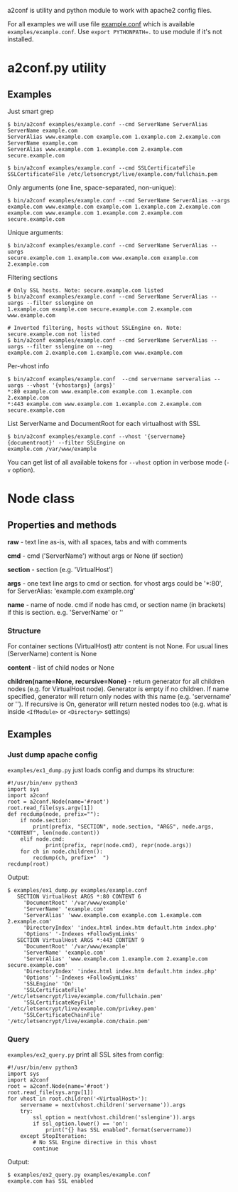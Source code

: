a2conf is utility and python module to work with apache2 config files.

For all examples we will use file [example.conf](https://gitlab.com/yaroslaff/a2conf/raw/master/examples/example.conf)
which is available `examples/example.conf`. Use `export PYTHONPATH=.` to use module if it's not installed.

# a2conf.py utility
## Examples
Just smart grep
~~~
$ bin/a2conf examples/example.conf --cmd ServerName ServerAlias
ServerName example.com
ServerAlias www.example.com example.com 1.example.com 2.example.com
ServerName example.com
ServerAlias www.example.com 1.example.com 2.example.com secure.example.com

$ bin/a2conf examples/example.conf --cmd SSLCertificateFile
SSLCertificateFile /etc/letsencrypt/live/example.com/fullchain.pem
~~~

Only arguments (one line, space-separated, non-unique):
~~~
$ bin/a2conf examples/example.conf --cmd ServerName ServerAlias --args
example.com www.example.com example.com 1.example.com 2.example.com example.com www.example.com 1.example.com 2.example.com secure.example.com
~~~

Unique arguments:
~~~
$ bin/a2conf examples/example.conf --cmd ServerName ServerAlias --uargs
secure.example.com 1.example.com www.example.com example.com 2.example.com
~~~

Filtering sections
~~~
# Only SSL hosts. Note: secure.example.com listed
$ bin/a2conf examples/example.conf --cmd ServerName ServerAlias --uargs --filter sslengine on
1.example.com example.com secure.example.com 2.example.com www.example.com

# Inverted filtering, hosts without SSLEngine on. Note: secure.example.com not listed
$ bin/a2conf examples/example.conf --cmd ServerName ServerAlias --uargs --filter sslengine on --neg
example.com 2.example.com 1.example.com www.example.com
~~~

Per-vhost info
~~~
$ bin/a2conf examples/example.conf  --cmd servername serveralias --uargs --vhost '{vhostargs} {args}'
*:80 example.com www.example.com example.com 1.example.com 2.example.com
*:443 example.com www.example.com 1.example.com 2.example.com secure.example.com
~~~

List ServerName and DocumentRoot for each virtualhost with SSL
~~~
$ bin/a2conf examples/example.conf --vhost '{servername} {documentroot}' --filter SSLEngine on
example.com /var/www/example
~~~

You can get list of all available tokens for `--vhost` option in verbose mode (`-v` option).

# Node class

## Properties and methods

**raw** - text line as-is, with all spaces, tabs and with comments

**cmd** - cmd ('ServerName') without args or None (if section)

**section** - section (e.g. 'VirtualHost')

**args** - one text line args to cmd or section. for vhost args could be '*:80', for ServerAlias: 'example.com example.org'

**name** - name of node. cmd if node has cmd, or section name (in brackets) if this is section. e.g. 'ServerName' or
'<VirtualHost>'

### Structure
For container sections (VirtualHost) attr content is not None. For usual lines (ServerName) content is None

**content** - list of child nodes or None

**children(name=None, recursive=None)** - return generator for all children  nodes (e.g. for VirtualHost node). Generator is empty if no
children. If name specified, generator will return only nodes with this name (e.g. 'servername' or '<VirtualHost>'). If recursive is On,
generator will return nested nodes too (e.g. what is inside `<IfModule>` or `<Directory>` settings)

## Examples

### Just dump apache config
`examples/ex1_dump.py` just loads config and dumps its structure:
~~~
#!/usr/bin/env python3
import sys
import a2conf
root = a2conf.Node(name='#root')
root.read_file(sys.argv[1])
def recdump(node, prefix=""):
    if node.section:
        print(prefix, "SECTION", node.section, "ARGS", node.args, "CONTENT", len(node.content))
    elif node.cmd:
            print(prefix, repr(node.cmd), repr(node.args))
    for ch in node.children():
        recdump(ch, prefix+"  ")
recdump(root)
~~~

Output:
~~~
$ examples/ex1_dump.py examples/example.conf
   SECTION VirtualHost ARGS *:80 CONTENT 6
     'DocumentRoot' '/var/www/example'
     'ServerName' 'example.com'
     'ServerAlias' 'www.example.com example.com 1.example.com 2.example.com'
     'DirectoryIndex' 'index.html index.htm default.htm index.php'
     'Options' '-Indexes +FollowSymLinks'
   SECTION VirtualHost ARGS *:443 CONTENT 9
     'DocumentRoot' '/var/www/example'
     'ServerName' 'example.com'
     'ServerAlias' 'www.example.com 1.example.com 2.example.com secure.example.com'
     'DirectoryIndex' 'index.html index.htm default.htm index.php'
     'Options' '-Indexes +FollowSymLinks'
     'SSLEngine' 'On'
     'SSLCertificateFile' '/etc/letsencrypt/live/example.com/fullchain.pem'
     'SSLCertificateKeyFile' '/etc/letsencrypt/live/example.com/privkey.pem'
     'SSLCertificateChainFile' '/etc/letsencrypt/live/example.com/chain.pem'
~~~

### Query
`examples/ex2_query.py` print all SSL sites from config:
~~~
#!/usr/bin/env python3
import sys
import a2conf
root = a2conf.Node(name='#root')
root.read_file(sys.argv[1])
for vhost in root.children('<VirtualHost>'):
    servername = next(vhost.children('servername')).args
    try:
        ssl_option = next(vhost.children('sslengine')).args
        if ssl_option.lower() == 'on':
            print("{} has SSL enabled".format(servername))
    except StopIteration:
        # No SSL Engine directive in this vhost
        continue
~~~

Output:
~~~
$ examples/ex2_query.py examples/example.conf
example.com has SSL enabled
~~~